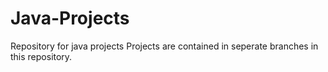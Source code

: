 # Java-Projects
Repository for java projects
Projects are contained in seperate branches in this repository.
